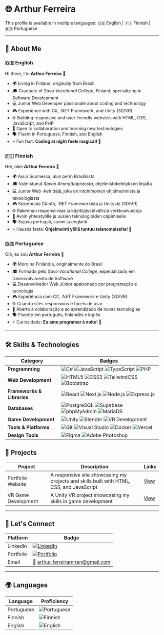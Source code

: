# 🌐 **Arthur Ferreira**

This profile is available in multiple languages: 🇬🇧 English | 🇫🇮 Finnish | 🇧🇷 Portuguese

---

## 💫 **About Me**

### 🇬🇧 **English**
Hi there, I'm **Arthur Ferreira** 👋  
- 🌍 Living in Finland, originally from Brazil  
- 🎓 Graduate of *Savo Vocational College*, Finland, specializing in Software Development  
- 💻 Junior Web Developer passionate about coding and technology  
- 🎮 Experience with C#, .NET Framework, and Unity (3D/VR)  
- 🌐 Building responsive and user-friendly websites with HTML, CSS, JavaScript, and PHP  
- 🚀 Open to collaboration and learning new technologies  
- 🗣️ Fluent in Portuguese, Finnish, and English
- ⚡ Fun fact: **Coding at night feels magical! 🌙**

### 🇫🇮 **Finnish**
Hei, olen **Arthur Ferreira** 👋  
- 🌍 Asun Suomessa, alun perin Brasiliasta  
- 🎓 Valmistunut *Savon Ammattiopistosta*, ohjelmistokehityksen linjalta  
- 💻 Junior Web -kehittäjä, joka on intohimoinen ohjelmoinnista ja teknologiasta  
- 🎮 Kokemusta C#:stä, .NET Frameworkista ja Unitystä (3D/VR)  
- 🌐 Rakennan responsiivisia ja käyttäjäystävällisiä verkkosivustoja  
- 🚀 Avoin yhteistyölle ja uusien teknologioiden oppimiselle  
- 🗣️ Sujuva portugali, suomi ja englanti
- ⚡ Hauska fakta: **Ohjelmointi yöllä tuntuu taianomaiselta! 🌙**

### 🇧🇷 **Portuguese**
Olá, eu sou **Arthur Ferreira** 👋  
- 🌍 Moro na Finlândia, originalmente do Brasil  
- 🎓 Formado pelo *Savo Vocational College*, especializado em Desenvolvimento de Software  
- 💻 Desenvolvedor Web Júnior apaixonado por programação e tecnologia  
- 🎮 Experiência com C#, .NET Framework e Unity (3D/VR)  
- 🌐 Criando sites responsivos e fáceis de usar  
- 🚀 Aberto à colaboração e ao aprendizado de novas tecnologias  
- 🗣️ Fluente em português, finlandês e inglês  
- ⚡ Curiosidade: **Eu amo programar à noite! 🌙**
---

## 🛠️ **Skills & Technologies**

| **Category**                | **Badges**                                                                                                                                                                                                                                                                                                                                                                                             |
|-----------------------------|---------------------------------------------------------------------------------------------------------------------------------------------------------------------------------------------------------------------------------------------------------------------------------------------------------------------------------------------------------------------------------------------------------|
| **Programming**             | ![C#](https://img.shields.io/badge/c%23-%23239120.svg?style=flat&logo=csharp&logoColor=white) ![JavaScript](https://img.shields.io/badge/javascript-%23323330.svg?style=flat&logo=javascript&logoColor=%23F7DF1E) ![TypeScript](https://img.shields.io/badge/typescript-%23007ACC.svg?style=flat&logo=typescript&logoColor=white) ![PHP](https://img.shields.io/badge/php-%23777BB4.svg?style=flat&logo=php&logoColor=white) |
| **Web Development**         | ![HTML5](https://img.shields.io/badge/html5-%23E34F26.svg?style=flat&logo=html5&logoColor=white) ![CSS3](https://img.shields.io/badge/css3-%231572B6.svg?style=flat&logo=css3&logoColor=white) ![TailwindCSS](https://img.shields.io/badge/tailwindcss-%2338B2AC.svg?style=flat&logo=tailwind-css&logoColor=white) ![Bootstrap](https://img.shields.io/badge/bootstrap-%238511FA.svg?style=flat&logo=bootstrap&logoColor=white) |
| **Frameworks & Libraries**  | ![React](https://img.shields.io/badge/react-%2320232a.svg?style=flat&logo=react&logoColor=%2361DAFB) ![Next.js](https://img.shields.io/badge/next.js-%23000000.svg?style=flat&logo=nextdotjs&logoColor=white) ![Node.js](https://img.shields.io/badge/node.js-%2343853D.svg?style=flat&logo=node.js&logoColor=white) ![Express.js](https://img.shields.io/badge/express.js-%23404d59.svg?style=flat&logo=express&logoColor=white) |
| **Databases**               | ![PostgreSQL](https://img.shields.io/badge/postgreSQL-%23316192.svg?style=flat&logo=postgresql&logoColor=white) ![Supabase](https://img.shields.io/badge/supabase-%23000000.svg?style=flat&logo=supabase&logoColor=white) ![phpMyAdmin](https://img.shields.io/badge/phpMyAdmin-%236899FF.svg?style=flat&logo=phpMyAdmin&logoColor=white) ![MariaDB](https://img.shields.io/badge/mariadb-%23003545.svg?style=flat&logo=mariadb&logoColor=white) |
| **Game Development**        | ![Unity](https://img.shields.io/badge/unity-%23000000.svg?style=flat&logo=unity&logoColor=white) ![Blender](https://img.shields.io/badge/blender-%23F5792A.svg?style=flat&logo=blender&logoColor=white) ![VR Development](https://img.shields.io/badge/VR-Development-blueviolet?style=flat)                                                                                                 |
| **Tools & Platforms**       | ![Git](https://img.shields.io/badge/git-%23F05033.svg?style=flat&logo=git&logoColor=white) ![Visual Studio](https://img.shields.io/badge/visual_studio-%235C2D91.svg?style=flat&logo=visual-studio&logoColor=white) ![Docker](https://img.shields.io/badge/docker-%230db7ed.svg?style=flat&logo=docker&logoColor=white) ![Vercel](https://img.shields.io/badge/vercel-%23000000.svg?style=flat&logo=vercel&logoColor=white) |
| **Design Tools**            | ![Figma](https://img.shields.io/badge/figma-%23F24E1E.svg?style=flat&logo=figma&logoColor=white) ![Adobe Photoshop](https://img.shields.io/badge/adobe-photoshop-%2331A8FF.svg?style=flat&logo=adobe-photoshop&logoColor=white)                                                                                                                              |


## 🌟 **Projects**  
| **Project**          | **Description**                                                                                                                                                          | **Links**                             |
|----------------------|--------------------------------------------------------------------------------------------------------------------------------------------------------------------------|---------------------------------------|
| Portfolio Website    | A responsive site showcasing my projects and skills built with HTML, CSS, and JavaScript                                                                                 | [View](https://naroshh.github.io)     |
| VR Game Development  | A Unity VR project showcasing my skills in game development                                                                                                             | [View](https://github.com/Naroshh/)  |

---

## 🤝 **Let's Connect**

| **Platform**          | **Badge**                                                                                                                                                                           |
|-----------------------|-------------------------------------------------------------------------------------------------------------------------------------------------------------------------------------|
| LinkedIn              | [![LinkedIn](https://img.shields.io/badge/LinkedIn-%230077B5.svg?style=flat&logo=linkedin&logoColor=white)](https://www.linkedin.com/in/arthur-ferreira-66815524a)                   |
| Portfolio             | [![Portfolio](https://img.shields.io/badge/Portfolio-%23000000.svg?style=flat&logo=githubpages&logoColor=white)](https://arthurferreira.fi)                                          |
| Email                 | 📧 arthur.ferreiramiran@gmail.com                                                                                                                                                  |

---

## 🌍 **Languages**

| **Language**  | **Proficiency**                                                                                                                                       |
|---------------|-------------------------------------------------------------------------------------------------------------------------------------------------------|
| Portuguese    | ![Portuguese](https://img.shields.io/badge/Portuguese-Native-green)                                                                                   |
| Finnish       | ![Finnish](https://img.shields.io/badge/Finnish-Fluent-blue)                                                                                         |
| English       | ![English](https://img.shields.io/badge/English-Fluent-yellow)                                                                                       |

